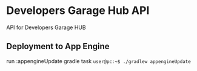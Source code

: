 # Developers Garage Hub API
API for Developers Garage HUB

## Deployment to App Engine
run :appengineUpdate gradle task
```user@pc:~$ ./gradlew appengineUpdate```